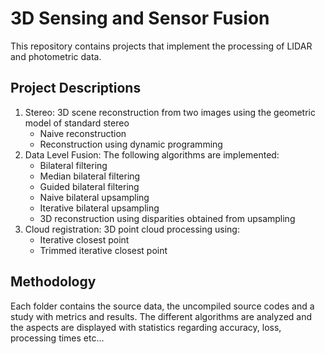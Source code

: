# 3D Sensing and Sensor Fusion
This repository contains projects that implement the processing of LIDAR and photometric data.
## Project Descriptions
1. Stereo: 3D scene reconstruction from two images using the geometric model of standard stereo
	- Naive reconstruction
	- Reconstruction using dynamic programming
3. Data Level Fusion: The following algorithms are implemented:
	- Bilateral filtering
	- Median bilateral filtering
	- Guided bilateral filtering
	- Naive bilateral upsampling
	- Iterative bilateral upsampling
	- 3D reconstruction using disparities obtained from upsampling
4.  Cloud registration: 3D point cloud processing using: 
	- Iterative closest point
	- Trimmed iterative closest point
## Methodology
Each folder contains the source data, the uncompiled source codes and a study with metrics and results. The different algorithms are analyzed and the aspects are displayed with statistics regarding accuracy, loss, processing times etc...
